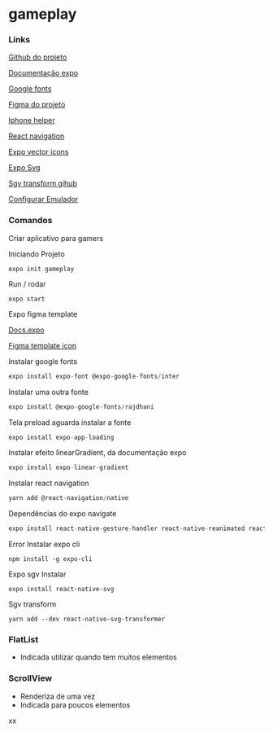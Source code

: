 # gameplay

### Links

[Github do projeto](https://github.com/ederpbj/gameplay)

[Documentação expo](https://docs.expo.dev/index.html)

[Google fonts](https://fonts.google.com/)

[Figma do projeto](https://www.figma.com/file/RWB2TONQQoSSb3WZGii6yx/GamePlay---NLW-Together-(Copy)?node-id=58913%3A83)

[Iphone helper](https://github.com/ptelad/react-native-iphone-x-helper)

[React navigation](https://reactnavigation.org/)

[Expo vector icons](https://icons.expo.fyi/)

[Expo Svg](https://docs.expo.dev/versions/latest/sdk/svg/)

[Sgv transform gihub](https://github.com/kristerkari/react-native-svg-transformer)

[Configurar Emulador](https://docs.rocketseat.dev/ambiente-react-native/android/emulador)

### Comandos

Criar aplicativo para gamers

Iniciando Projeto

```
expo init gameplay
```

Run / rodar

```
expo start
```

Expo figma template

[Docs.expo](https://docs.expo.io/guides/app-icons/)

[Figma template icon](https://www.figma.com/file/ddc0glVeILssZl0Dcn1lSS/App-Icon-%26-Splash?node-id=0%3A1)



Instalar google fonts

```jsx
expo install expo-font @expo-google-fonts/inter
```

Instalar uma outra fonte

```jsx
expo install @expo-google-fonts/rajdhani
```

Tela preload aguarda instalar a fonte

```jsx
expo install expo-app-loading
```

Instalar efeito linearGradient, da documentação expo

```jsx
expo install expo-linear-gradient
```

Instalar react navigation

```jsx
yarn add @react-navigation/native
```

Dependências do expo navigate

```jsx
expo install react-native-gesture-handler react-native-reanimated react-native-screens react-native-safe-area-context @react-native-community/masked-view
```

Error
Instalar expo cli

```
npm install -g expo-cli
```


Expo sgv Instalar

```
expo install react-native-svg
```



Sgv transform
```
yarn add --dev react-native-svg-transformer
```
### FlatList 

* Indicada utilizar quando tem muitos elementos

### ScrollView

* Renderiza de uma vez
* Indicada para poucos elementos

xx
```
```